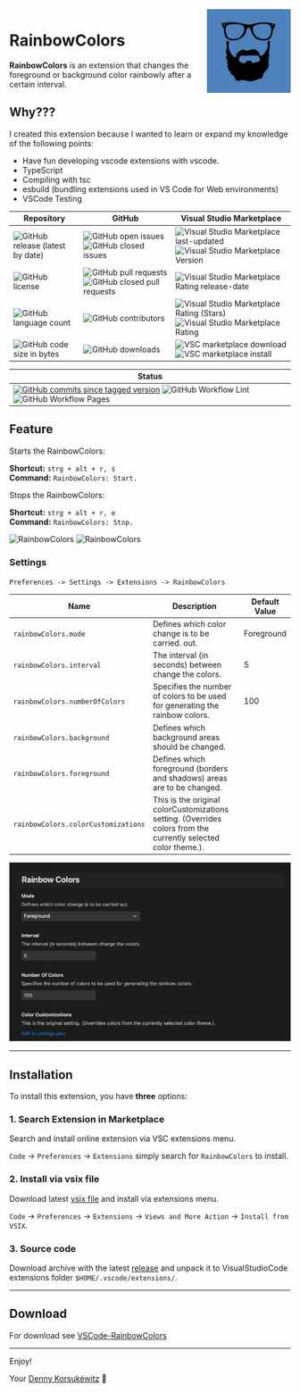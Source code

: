 <img align="right" width="150" height="150" src="doc/images/icon.png">

# RainbowColors

**RainbowColors** is an extension that changes the foreground or background color rainbowly after a certain interval.

## Why???

I created this extension because I wanted to learn or expand my knowledge of the following points:

- Have fun developing vscode extensions with vscode.
- TypeScript
- Compiling with tsc
- esbuild (bundling extensions used in VS Code for Web environments)
- VSCode Testing

| Repository                                                                                                                              | GitHub                                                                                                                                                                                                                                                | Visual Studio Marketplace                                                                                                                                                                                                                                        |
| --------------------------------------------------------------------------------------------------------------------------------------- | ----------------------------------------------------------------------------------------------------------------------------------------------------------------------------------------------------------------------------------------------------- | ---------------------------------------------------------------------------------------------------------------------------------------------------------------------------------------------------------------------------------------------------------------- |
| ![GitHub release (latest by date)](https://img.shields.io/github/v/release/dennykorsukewitz/VSCode-RainbowColors)                       | ![GitHub open issues](https://img.shields.io/github/issues/dennykorsukewitz/VSCode-RainbowColors) ![GitHub closed issues](https://img.shields.io/github/issues-closed/dennykorsukewitz/VSCode-RainbowColors?color=#44CC44)                            | ![Visual Studio Marketplace last-updated](https://img.shields.io/visual-studio-marketplace/last-updated/dennykorsukewitz.RainbowColors) ![Visual Studio Marketplace Version ](https://img.shields.io/visual-studio-marketplace/v/dennykorsukewitz.RainbowColors) |
| ![GitHub license](https://img.shields.io/github/license/dennykorsukewitz/VSCode-RainbowColors)                                          | ![GitHub pull requests](https://img.shields.io/github/issues-pr/dennykorsukewitz/VSCode-RainbowColors?label=PR) ![GitHub closed pull requests](https://img.shields.io/github/issues-pr-closed/dennykorsukewitz/VSCode-RainbowColors?color=g&label=PR) | ![Visual Studio Marketplace Rating release-date](https://img.shields.io/visual-studio-marketplace/release-date/dennykorsukewitz.RainbowColors)                                                                                                                   |
| ![GitHub language count](https://img.shields.io/github/languages/count/dennykorsukewitz/VSCode-RainbowColors?style=flat&label=language) | ![GitHub contributors](https://img.shields.io/github/contributors/dennykorsukewitz/VSCode-RainbowColors)                                                                                                                                              | ![Visual Studio Marketplace Rating (Stars)](https://img.shields.io/visual-studio-marketplace/stars/dennykorsukewitz.RainbowColors) ![Visual Studio Marketplace Rating](https://img.shields.io/visual-studio-marketplace/r/dennykorsukewitz.RainbowColors)        |
| ![GitHub code size in bytes](https://img.shields.io/github/languages/code-size/dennykorsukewitz/VSCode-RainbowColors)                   | ![GitHub downloads](https://img.shields.io/github/downloads/dennykorsukewitz/VSCode-RainbowColors/total?style=flat)                                                                                                                                   | ![VSC marketplace download](https://img.shields.io/visual-studio-marketplace/d/dennykorsukewitz.RainbowColors) ![VSC marketplace install](https://img.shields.io/visual-studio-marketplace/i/dennykorsukewitz.RainbowColors)                                     |

| Status                                                                                                                                                                                                                                                                                                                                                                                                                                                                                                                                          |
| ----------------------------------------------------------------------------------------------------------------------------------------------------------------------------------------------------------------------------------------------------------------------------------------------------------------------------------------------------------------------------------------------------------------------------------------------------------------------------------------------------------------------------------------------- |
| [![GitHub commits since tagged version](https://img.shields.io/github/commits-since/dennykorsukewitz/VSCode-RainbowColors/0.0.2/dev)](https://github.com/dennykorsukewitz/VSCode-RainbowColors/compare/0.0.2...dev) ![GitHub Workflow Lint](https://github.com/dennykorsukewitz/VSCode-RainbowColors/actions/workflows/lint.yml/badge.svg?branch=dev&style=flat&label=Lint) ![GitHub Workflow Pages](https://github.com/dennykorsukewitz/VSCode-RainbowColors/actions/workflows/pages.yml/badge.svg?branch=dev&style=flat&label=GitHub%20Pages) |

## Feature

Starts the RainbowColors:

**Shortcut:** `strg + alt + r, s`<br>
**Command:** `RainbowColors: Start.`

Stops the RainbowColors:

**Shortcut:** `strg + alt + r, e`<br>
**Command:** `RainbowColors: Stop.`

![RainbowColors](doc/images/forground.gif)
![RainbowColors](doc/images/background.gif)

### Settings

`Preferences -> Settings -> Extensions -> RainbowColors`

| Name                                | Description                                                                                                    | Default Value |
| ----------------------------------- | -------------------------------------------------------------------------------------------------------------- | ------------- |
| `rainbowColors.mode`                | Defines which color change is to be carried. out.                                                              | Foreground    |
| `rainbowColors.interval`            | The interval (in seconds) between change the colors.                                                           | 5             |
| `rainbowColors.numberOfColors`      | Specifies the number of colors to be used for generating the rainbow colors.                                   | 100           |
| `rainbowColors.background`          | Defines which background areas should be changed.                                                              |               |
| `rainbowColors.foreground`          | Defines which foreground (borders and shadows) areas are to be changed.                                        |               |
| `rainbowColors.colorCustomizations` | This is the original colorCustomizations setting. (Overrides colors from the currently selected color theme.). |               |

![Settings](doc/images/settings.png)

---

## Installation

To install this extension, you have **three** options:

### 1. Search Extension in Marketplace

Search and install online extension via VSC extensions menu.

`Code` -> `Preferences` -> `Extensions` simply search for `RainbowColors` to install.

### 2. Install via vsix file

Download latest [vsix file](https://github.com/dennykorsukewitz/VSCode-RainbowColors/releases) and install via extensions menu.

`Code` -> `Preferences` -> `Extensions` -> `Views and More Action` -> `Install from VSIX`.

### 3. Source code

Download archive with the latest [release](https://github.com/dennykorsukewitz/VSCode-RainbowColors/releases) and unpack it to VisualStudioCode extensions folder
`$HOME/.vscode/extensions/`.

---

## Download

For download see [VSCode-RainbowColors](https://github.com/dennykorsukewitz/VSCode-RainbowColors/releases)

---

Enjoy!

Your [Denny Korsukéwitz](https://github.com/dennykorsukewitz) 🚀
